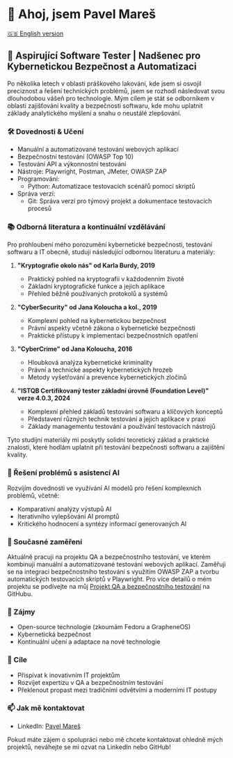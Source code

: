 # 👋 Ahoj, jsem Pavel Mareš

[🇬🇧 English version](https://github.com/painter99/painter99/blob/main/README.md)

## 🚀 Aspirující Software Tester | Nadšenec pro Kybernetickou Bezpečnost a Automatizaci

Po několika letech v oblasti práškového lakování, kde jsem si osvojil preciznost a řešení technických problémů, jsem se rozhodl následovat svou dlouhodobou vášeň pro technologie. Mým cílem je stát se odborníkem v oblasti zajišťování kvality a bezpečnosti softwaru, kde mohu uplatnit základy analytického myšlení a snahu o neustálé zlepšování.

### 🛠 Dovednosti & Učení
- Manuální a automatizované testování webových aplikací
- Bezpečnostní testování (OWASP Top 10)
- Testování API a výkonnostní testování
- Nástroje: Playwright, Postman, JMeter, OWASP ZAP
- Programování: 
  * Python: Automatizace testovacích scénářů pomocí skriptů
- Správa verzí: 
  * Git: Správa verzí pro týmový projekt a dokumentace testovacích procesů

### 📚 Odborná literatura a kontinuální vzdělávání

Pro prohloubení mého porozumění kybernetické bezpečnosti, testování softwaru a IT obecně, studuji následující odbornou literaturu a materiály:

1. **"Kryptografie okolo nás" od Karla Burdy, 2019**
   - Praktický pohled na kryptografii v každodenním životě
   - Základní kryptografické funkce a jejich aplikace
   - Přehled běžně používaných protokolů a systémů

2. **"CyberSecurity" od Jana Koloucha a kol., 2019**
   - Komplexní pohled na kybernetickou bezpečnost
   - Právní aspekty včetně zákona o kybernetické bezpečnosti
   - Praktické přístupy k implementaci bezpečnostních opatření

3. **"CyberCrime" od Jana Koloucha, 2016**
   - Hloubková analýza kybernetické kriminality
   - Právní a technické aspekty kybernetických hrozeb
   - Metody vyšetřování a prevence kybernetických zločinů

4. **"ISTQB Certifikovaný tester základní úrovně (Foundation Level)" verze 4.0.3, 2024**
   - Komplexní přehled základů testování softwaru a klíčových konceptů
   - Představení různých technik testování a jejich aplikace v praxi
   - Základy managementu testování a používání testovacích nástrojů

Tyto studijní materiály mi poskytly solidní teoretický základ a praktické znalosti, které hodlám uplatnit při testování bezpečnosti softwaru a zajištění kvality.

### 🤖 Řešení problémů s asistencí AI
Rozvíjím dovednosti ve využívání AI modelů pro řešení komplexních problémů, včetně:
- Komparativní analýzy výstupů AI
- Iterativního vylepšování AI promptů
- Kritického hodnocení a syntézy informací generovaných AI

### 🌱 Současné zaměření
Aktuálně pracuji na projektu QA a bezpečnostního testování, ve kterém kombinuji manuální a automatizované testování webových aplikací. Zaměřuji se na integraci bezpečnostního testování s využitím OWASP ZAP a tvorbu automatických testovacích skriptů v Playwright. Pro více detailů o mém projektu se podívejte na můj [Projekt QA a bezpečnostního testování](https://github.com/painter99/QA-and-Security-Testing-Project/blob/main/README_CS.md) na GitHubu.

### 🔭 Zájmy
- Open-source technologie (zkoumám Fedoru a GrapheneOS)
- Kybernetická bezpečnost
- Kontinuální učení a adaptace na nové technologie

### 🎯 Cíle
- Přispívat k inovativním IT projektům
- Rozvíjet expertízu v QA a bezpečnostním testování
- Překlenout propast mezi tradičními odvětvími a moderními IT postupy

### 📫 Jak mě kontaktovat
- LinkedIn: [Pavel Mareš](https://linkedin.com/in/pavel-mares-p99)

Pokud máte zájem o spolupráci nebo mě chcete kontaktovat ohledně mých projektů, neváhejte se mi ozvat na LinkedIn nebo GitHub!

